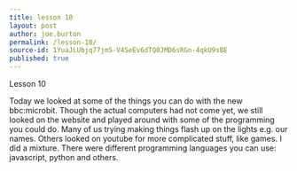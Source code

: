 ```yaml
---
title: lesson 10
layout: post
author: joe.burton
permalink: /lesson-10/
source-id: 1YuaJLUbjq77jm5-V4SeEv6dTQ0JMD6sRGn-4qkU9sBE
published: true
---
```

Lesson 10

Today we looked at some of the things you can do with the new bbc:microbit. Though the actual computers had not come yet, we still looked on the website and played around with some of the programming you could do. Many of us trying making things flash up on the lights e.g. our names. Others looked on youtube for more complicated stuff, like games. I did a mixture. There were different programming languages you can use: javascript, python and others.

